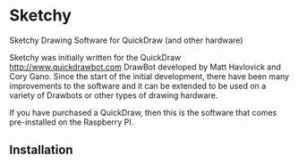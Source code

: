 # Sketchy
Sketchy Drawing Software for QuickDraw (and other hardware)

Sketchy was initially written for the QuickDraw http://www.quickdrawbot.com DrawBot developed by Matt Havlovick and Cory Gano.  Since the start of the initial development, there have been many improvements to the software and it can be extended to be used on a variety of Drawbots or other types of drawing hardware.

If you have purchased a QuickDraw, then this is the software that comes pre-installed on the Raspberry PI.

## Installation

